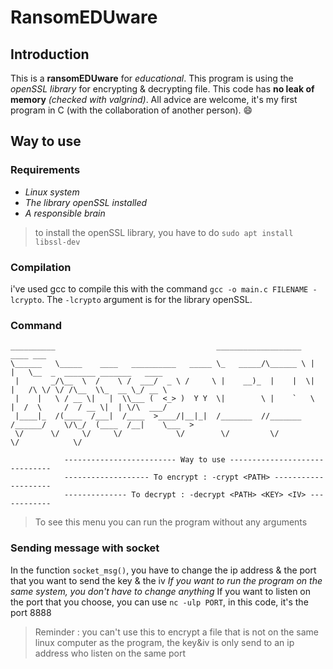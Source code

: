 # RansomEDUware

## Introduction
This is a **ransomEDUware** for *educational*. This program is using the *openSSL library* for encrypting & decrypting file.
This code has **no leak of memory** *(checked with valgrind)*. 
All advice are welcome, it's my first program in C (with the collaboration of another person). :smile:

## Way to use
### Requirements
- *Linux system*
- *The library openSSL installed*
- *A responsible brain*
> to install the openSSL library, you have to do `sudo apt install libssl-dev`
### Compilation
i've used gcc to compile this with the command `gcc -o main.c FILENAME -lcrypto`. The `-lcrypto` argument is for the library openSSL.

### Command
    __________                                    ___________________   ____ ___                                
    \______   \_____    ____   __________   _____ \_   _____/\______ \ |    |   \__  _  _______ _______   ____  
     |       _/\__  \  /    \ /  ___/  _ \ /     \ |    __)_  |    |  \|    |   /\ \/ \/ /\__  \\_  __ \_/ __ \ 
     |    |   \ / __ \|   |  \\___ (  <_> )  Y Y  \|        \ |    `   \    |  /  \     /  / __ \|  | \/\  ___/ 
     |____|_  /(____  /___|  /____  >____/|__|_|  /_______  //_______  /______/    \/\_/  (____  /__|    \___  >
     \/      \/     \/     \/            \/        \/         \/                        \/            \/

                ------------------------- Way to use ------------------------------
                ------------------- To encrypt : -crypt <PATH> --------------------
                -------------- To decrypt : -decrypt <PATH> <KEY> <IV> ------------

>To see this menu you can run the program without any arguments

### Sending message with socket
In the function `socket_msg()`, you have to change the ip address & the port that you want to send the key & the iv
*If you want to run the program on the same system, you don't have to change anything*
If you want to listen on the port that you choose, you can use `nc -ulp PORT`, in this code, it's the port 8888
> Reminder : you can't use this to encrypt a file that is not on the same linux computer as the program, the key&iv is only send to an ip address who listen on the same port
